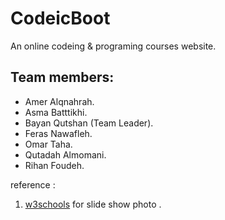 # CodeicBoot
An online codeing & programing courses website.

## Team members:
* Amer Alqnahrah.
* Asma Batttikhi.
* Bayan Qutshan (Team Leader).
* Feras Nawafleh.
* Omar Taha.
* Qutadah Almomani.
* Rihan Foudeh.

reference : 

1. [w3schools](https://www.w3schools.com/) for slide show photo . 
